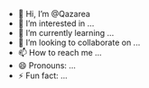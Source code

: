 - 👋 Hi, I’m @Qazarea
- 👀 I’m interested in ...
- 🌱 I’m currently learning ...
- 💞️ I’m looking to collaborate on ...
- 📫 How to reach me ...
- 😄 Pronouns: ...
- ⚡ Fun fact: ...

<!---
Qazarea/Qazarea is a ✨ special ✨ repository because its `README.md` (this file) appears on your GitHub profile.
You can click the Preview link to take a look at your changes.
--->
